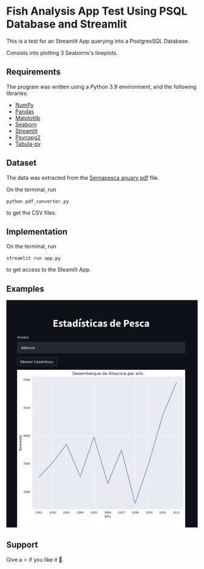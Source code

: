# Fish Analysis App Test Using PSQL Database and Streamlit

This is a test for an Streamlit App querying into a PostgresSQL Database.

Consists into plotting 3 Seaborns's lineplots.

## Requirements

The program was written using a Python 3.9 environment, and the following libraries:

- [NumPy](http://www.numpy.org/)
- [Pandas](http://pandas.pydata.org/)
- [Matplotlib](http://matplotlib.org/)
- [Seaborn](https://seaborn.pydata.org/)
- [Streamlit](https://streamlit.io/)
- [Psycopg2](https://www.psycopg.org/docs/)
- [Tabula-py](https://pypi.org/project/tabula-py/)


## Dataset

The data was extracted from the 
[Sernapesca anuary pdf](http://www.sernapesca.cl/sites/default/files/2011_0.pdf)
file.

On the terminal, run 
```
python pdf_converter.py
```
to get the CSV files.

## Implementation

On the terminal, run
```
streamlit run app.py
```
to get access to the Steamlit App.

## Examples

<img src="images/example.png"/> 


## Support

Give a :star: if you like it :hugs:.